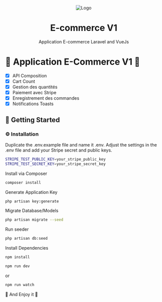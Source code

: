 <div align='center'>
<img src="https://www.positivethinking.tech/wp-content/uploads/2021/01/Logo-Vuejs.png" alt="Logo">
<h1>E-commerce V1</h1>
<p>Application E-commerce Laravel and VueJs</p>
</div>

# :money_with_wings: Application E-Commerce V1 :money_with_wings:

- [x] API Composition
- [x] Cart Count
- [x] Gestion des quantités
- [x] Paiement avec Stripe
- [x] Enregistrement des commandes
- [x] Notifications Toasts

## :toolbox: Getting Started

### :gear: Installation

Duplicate the .env.example file and name it .env. 
Adjust the settings in the .env file and add your Stripe secret and public keys.
```bash
STRIPE_TEST_PUBLIC_KEY=your_stripe_public_key
STRIPE_TEST_SECRET_KEY=your_stripe_secret_key
```
Install via Composer
```bash
composer install
```
Generate Application Key
```bash
php artisan key:generate
```
Migrate Database/Models
```bash
php artisan migrate --seed
```
Run seeder
```bash
php artisan db:seed
```
Install Dependencies
```bash
npm install

npm run dev
```
or
```bash
npm run watch
```

:sparkler: And Enjoy it :sparkler: